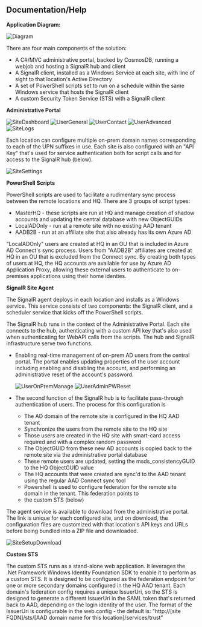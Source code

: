 ## Documentation/Help


__Application Diagram:__

![Diagram]

There are four main components of the solution:
* A C#/MVC administrative portal, backed by CosmosDB, running a webjob and hosting a SignalR hub and client
* A SignalR client, installed as a Windows Service at each site, with line of sight to that location's Active Directory
* A set of PowerShell scripts set to run on a schedule within the same Windows service that hosts the SignalR client
* A custom Security Token Service (STS) with a SignalR client

__Administrative Portal__

![SiteDashboard]
![UserGeneral]
![UserContact]
![UserAdvanced]
![SiteLogs]

Each location can configure multiple on-prem domain names corresponding to each of the UPN suffixes in use. Each site is also
configured with an "API Key" that's used for service authentication both for script calls and for access to the SignalR hub (below).

![SiteSettings]

__PowerShell Scripts__

PowerShell scripts are used to facilitate a rudimentary sync process between the remote locations and HQ. There are 
3 groups of script types:
* MasterHQ - these scripts are run at HQ and manage creation of shadow accounts and updating the central database with new ObjectGUIDs
* LocalADOnly - run at a remote site with no existing AAD tenant
* AADB2B - run at an affiliate site that also already has its own Azure AD

"LocalADOnly" users are created at HQ in an OU that is included in Azure AD Connect's sync process. Users from "AADB2B" 
affiliates are created at HQ in an OU that is excluded from the Connect sync. By creating both types of users at HQ,
the HQ accounts are available for use by Azure AD Application Proxy, allowing these external users to authenticate
to on-premises applications using their home identies.

__SignalR Site Agent__

The SignalR agent deploys in each location and installs as a Windows service. This service consists of two components: 
the SignalR client, and a scheduler service that kicks off the PowerShell scripts.

The SignalR hub runs in the context of the Administrative Portal. Each site connects to the hub, authenticating with a
custom API key that's also used when authenticating for WebAPI calls from the scripts. The hub and
SignalR infrastructure serve two functions. 

* Enabling real-time management of on-prem AD users from the central portal. The portal enables updating
properties of the user account including enabling and disabling the account, and performing an 
administrative reset of the account's password.

  ![UserOnPremManage]
  ![UserAdminPWReset]

* The second function of the SignalR hub is to facilitate pass-through authentication of users.
The process for this configuration is
  * The AD domain of the remote site is configured in the HQ AAD tenant
  * Synchronize the users from the remote site to the HQ site
  * Those users are created in the HQ site with smart-card access required and with a complex random password
  * The ObjectGUID from these new AD accounts is copied back to the remote site via the administrative portal database
  * These remote users are updated, setting the msds_consistencyGUID to the HQ ObjectGUID value
  * The HQ accounts that were created are sync'd to the AAD tenant using the regular AAD Connect sync tool
  * Powershell is used to configure federation for the remote site domain in the tenant. This federation points to 
  * the custom STS (below)

The agent service is available to download from the administrative portal. The link is unique for each configured site, and 
on download, the configuration files are customized with that location's API keys and URLs before being bundled into a 
ZIP file and downloaded.

![SiteSetupDownload]

__Custom STS__

The custom STS runs as a stand-alone web application. It leverages the .Net Framework Windows Identity Foundation SDK to 
enable it to perform as a custom STS. It is designed to be configured as the federation endpoint for one or more
secondary domains configured in the HQ AAD tenant. Each domain's federation config requires a unique IssuerUri, so the 
STS is designed to generate a different IssuerUri in the SAML token that's returned back to AAD, depending on the login
identity of the user. The format of the IssuerUri is configurable in the web.config - the default is:
"http&#58;//[site FQDN]/sts/[AAD domain name for this location]/services/trust"



[Diagram]: ../DocImages/Diagram.png "Application Diagram"
[SiteDashboard]: ../DocImages/SiteDashboard.png "Site Dashboard"
[SiteLogs]: ../DocImages/SiteLogs.png "Site Logs"
[SiteSettings]: ../DocImages/SiteSettings.png "Site Settings"
[SiteSetupDownload]: ../DocImages/SiteSetupDownload.png "Site Setup Download"
[UserAdminPWReset]: ../DocImages/UserAdminPWReset.png "User Admin PW Reset"
[UserAdvanced]: ../DocImages/UserAdvanced.png "User Advanced"
[UserContact]: ../DocImages/UserContact.png "User Contact"
[UserGeneral]: ../DocImages/UserGeneral.png "User General"
[UserOnPremManage]: ../DocImages/UserOnPremManage.png "User On Prem Manage"
